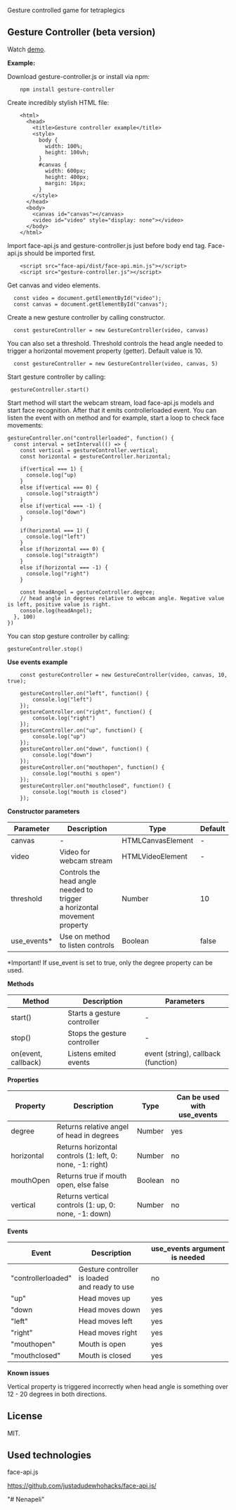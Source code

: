 Gesture controlled game for tetraplegics

## Gesture Controller (beta version)

Watch [demo](nenapeli-b7576.web.app).

<b>Example:</b>

Download gesture-controller.js or install via npm:

        npm install gesture-controller
        
Create incredibly stylish HTML file:
        
        <html>
          <head>
            <title>Gesture controller example</title>
            <style>
              body {
                width: 100%;
                height: 100vh;
              }
              #canvas {
                width: 600px;
                height: 400px;
                margin: 16px;
              }
            </style>
          </head>
          <body>
            <canvas id="canvas"></canvas>
            <video id="video" style="display: none"></video>
          </body>
        </html>

Import face-api.js and gesture-controller.js just before body end tag. Face-api.js should be imported first.

        <script src="face-api/dist/face-api.min.js"></script>
        <script src="gesture-controller.js"></script>

Get canvas and video elements.

      const video = document.getElementById("video");
      const canvas = document.getElementById("canvas");
   

Create a new gesture controller by calling constructor.
  
      const gestureController = new GestureController(video, canvas)
     
      
You can also set a threshold. Threshold controls the head angle needed to trigger a horizontal movement property (getter). Default value is 10.

      const gestureController = new GestureController(video, canvas, 5)
    
    
Start gesture controller by calling:

     gestureController.start()
 
 
Start method will start the webcam stream, load face-api.js models and start face recognition. After that it emits controllerloaded event. You can listen the event with on method and for example, start a loop to check face movements:

    gestureController.on("controllerloaded", function() {
      const interval = setInterval(() => {
        const vertical = gestureController.vertical;
        const horizontal = gestureController.horizontal;
        
        if(vertical === 1) {
          console.log("up)
        }
        else if(vertical === 0) {
          console.log("straigth")
        }
        else if(vertical === -1) {
          console.log("down")
        }
        
        if(horizontal === 1) {
          console.log("left")
        }
        else if(horizontal === 0) {
          console.log("straigth")
        }
        else if(horizontal === -1) {
          console.log("right")
        }
        
        const headAngel = gestureController.degree;
        // head angle in degrees relative to webcam angle. Negative value is left, positive value is right.
        console.log(headAngel); 
      }, 100)
    })
    
You can stop gesture controller by calling:

    
    gestureController.stop()
    
<b>Use events example</b>

        const gestureController = new GestureController(video, canvas, 10, true);

        gestureController.on("left", function() {
            console.log("left")
        });
        gestureController.on("right", function() {
            console.log("right")
        });
        gestureController.on("up", function() {
            console.log("up")
        });
        gestureController.on("down", function() {
            console.log("down")
        });
        gestureController.on("mouthopen", function() {
            console.log("mouthi s open")
        });
        gestureController.on("mouthclosed", function() {
            console.log("mouth is closed")
        });

<b>Constructor parameters</b>

|Parameter|Description|Type|Default|
|---------|-----------|----|-------|
|canvas| - | HTMLCanvasElement| - |
|video|Video for webcam stream|HTMLVideoElement| - |
|threshold|Controls the head angle needed to trigger <br> a horizontal movement property|Number|10|
|use_events*|Use on method to listen controls|Boolean|false|

*Important! If use_event is set to true, only the degree property can be used.

<b>Methods</b>

|Method|Description|Parameters|
|------|-----------|----------|
|start()|Starts a gesture controller| - |
|stop()|Stops the gesture controller| - |
|on(event, callback)| Listens emited events|event (string), callback (function)|

<b>Properties</b>

|Property|Description|Type|Can be used with use_events|
|--------|-----------|----|---------------------------|
|degree|Returns relative angel of head in degrees|Number|yes|
|horizontal|Returns horizontal controls (1: left, 0: none, -1: right)|Number|no|
|mouthOpen|Returns true if mouth open, else false|Boolean|no|
|vertical|Returns vertical controls (1: up, 0: none, -1: down)|Number|no|

<b>Events</b>

|Event|Description|use_events argument is needed|
|-----|----------|--------------------------|
|"controllerloaded"|Gesture controller is loaded <br> and ready to use|no|
|"up"|Head moves up|yes|
|"down|Head moves down|yes|
|"left"|Head moves left|yes|
|"right"|Head moves right|yes|
|"mouthopen"|Mouth is open|yes|
|"mouthclosed"|Mouth is closed|yes|

<b>Known issues</b>

Vertical property is triggered incorrectly when head angle is something over 12 - 20 degrees in both directions.

## License

MIT.

## Used technologies

 face-api.js

https://github.com/justadudewhohacks/face-api.js/

"# Nenapeli" 
